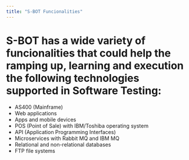 ```yaml
---
title: "S-BOT Funcionalities"
---
```


# S-BOT has a wide variety of funcionalities that could help the ramping up, learning and execution the following technologies supported in Software Testing:

* AS400 (Mainframe)
* Web applications
* Apps and mobile devices
* POS (Point of Sale) with IBM/Toshiba operating system
* API (Application Programming Interfaces)
* Microservices with Rabbit MQ and IBM MQ
* Relational and non-relational databases
* FTP file systems
